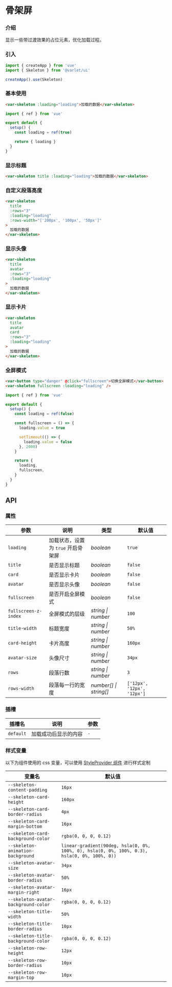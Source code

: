 # 骨架屏

### 介绍
显示一些带过渡效果的占位元素，优化加载过程。

### 引入

```js
import { createApp } from 'vue'
import { Skeleton } from '@varlet/ui'

createApp().use(Skeleton)
```

### 基本使用

```html
<var-skeleton :loading="loading">加载的数据</var-skeleton>
```

```js
import { ref } from 'vue'

export default {
  setup() {
    const loading = ref(true)

    return { loading }
  }
}
```

### 显示标题

```html
<var-skeleton title :loading="loading">加载的数据</var-skeleton>
```

### 自定义段落高度

```html
<var-skeleton
  title
  :rows="3"
  :loading="loading"
  :rows-width="['200px', '100px', '50px']"
>
  加载的数据
</var-skeleton>
```

### 显示头像

```html
<var-skeleton
  title
  avatar
  :rows="3"
  :loading="loading"
>
  加载的数据
</var-skeleton>
```

### 显示卡片

```html
<var-skeleton
  title
  avatar
  card
  :rows="3"
  :loading="loading"
>
  加载的数据
</var-skeleton>
```

### 全屏模式

```html
<var-button type="danger" @click="fullscreen">切换全屏模式</var-button>
<var-skeleton fullscreen :loading="loading" />
```

```js
import { ref } from 'vue'

export default {
  setup() {
    const loading = ref(false)

    const fullscreen = () => {
      loading.value = true

      setTimeout(() => {
        loading.value = false
      }, 2000)
    }

    return {
      loading,
      fullscreen,
    }
  }
}
```

## API

### 属性

| 参数 | 说明 | 类型 | 默认值 |
| --- | --- | --- | --- |
| `loading` | 加载状态，设置为 `true` 开启骨架屏 | _boolean_ | `true` |
| `title` | 是否显示标题 | _boolean_ | `false` |
| `card` | 是否显示卡片 | _boolean_ | `false` |
| `avatar` | 是否显示头像 | _boolean_ | `false` |
| `fullscreen` | 是否开启全屏模式 | _boolean_ | `false` |
| `fullscreen-z-index` | 全屏模式的层级 | _string \| number_ | `100` |
| `title-width` | 标题宽度 | _string \| number_ | `50%` |
| `card-height` | 卡片高度 | _string \| number_ | `160px` |
| `avatar-size` | 头像尺寸 | _string \| number_ | `34px` |
| `rows` | 段落行数 | _string \| number_ | `3` |
| `rows-width` | 段落每一行的宽度 | _number[] \| string[]_ | `['12px', '12px', '12px']` |

### 插槽

| 插槽名 | 说明 | 参数 |
| --- | --- | --- |
| `default` | 加载成功后显示的内容 | `-` |

### 样式变量

以下为组件使用的 css 变量，可以使用 [StyleProvider 组件](#/zh-CN/style-provider) 进行样式定制

| 变量名 | 默认值 |
| --- | --- |
| `--skeleton-content-padding` | `16px` |
| `--skeleton-card-height` | `160px` |
| `--skeleton-card-border-radius` | `4px` |
| `--skeleton-card-margin-bottom` | `16px` |
| `--skeleton-card-background-color` | `rgba(0, 0, 0, 0.12)` |
| `--skeleton-animation-background` | `linear-gradient(90deg, hsla(0, 0%, 100%, 0), hsla(0, 0%, 100%, 0.3), hsla(0, 0%, 100%, 0))` |
| `--skeleton-avatar-size` | `34px` |
| `--skeleton-avatar-border-radius` | `50%` |
| `--skeleton-avatar-margin-right` | `16px` |
| `--skeleton-avatar-background-color` | `rgba(0, 0, 0, 0.12)` |
| `--skeleton-title-width` | `50%` |
| `--skeleton-title-border-radius` | `10px` |
| `--skeleton-title-background-color` | `rgba(0, 0, 0, 0.12)` |
| `--skeleton-row-height` | `12px` |
| `--skeleton-row-border-radius` | `10px` |
| `--skeleton-row-margin-top` | `10px` |
